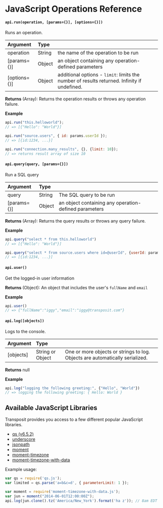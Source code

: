 # JavaScript Operations Reference

#### `api.run(operation, [params={}], [options={}])`

Runs an operation.

| Argument | Type |  |
| :--- | :--- | :--- |
| operation | String | the name of the operation to be run |
| \[params={}\] | Object | an object containing any operation-defined parameters |
| \[options={}\] | Object | additional options - `limit`: limits the number of results returned. Infinity if undefined. |

**Returns** \(Array\): Returns the operation results or throws any operation failure.

**Example**

```javascript
api.run("this.helloworld");
// => [{"Hello": "World"}]

api.run("source.users", { id: params.userId });
// => [{id:1234, ...}]

api.run("connection.many_results", {}, {limit: 10});
// => returns result array of size 10
```

#### `api.query(query, [params={}])`

Run a SQL query

| Argument | Type |  |
| :--- | :--- | :--- |
| query | String | The SQL query to be run |
| \[params={}\] | Object | an object containing any operation-defined parameters |

**Returns** \(Array\): Returns the query results or throws any query failure.

**Example**

```javascript
api.query("select * from this.helloworld")
// => [{"Hello": "World"}]

api.query("select * from source.users where id=@userId", {userId: params.userId});
// => [{id:1234, ...}]
```

#### `api.user()`

Get the logged-in user information

**Returns** \(Object\): An object that includes the user's `fullName` and `email`

**Example**

```javascript
api.user()
// => {"fullName":"iggy","email":"iggy@transposit.com"}
```

#### `api.log([objects])`

Logs to the console.

| Argument | Type |  |
| :--- | :--- | :--- |
| \[objects\] | String or Object | One or more objects or strings to log. Objects are automatically serialized. |

**Returns** null

**Example**

```javascript
api.log("logging the following greeting:", {"Hello", "World"})
// => logging the following greeting: { Hello: World }
```

## Available JavaScript Libraries

Transposit provides you access to a few different popular JavaScript libraries.

* [qs \(v6.5.2\)](https://github.com/ljharb/qs)
* [underscore](https://underscorejs.org/)
* [jsonpath](https://github.com/dchester/jsonpath)
* [moment](https://momentjs.com/timezone/)
* [moment-timezone](https://momentjs.com/timezone/)
* [moment-timezone-with-data](https://momentjs.com/timezone/)

Example usage:

```javascript
var qs = require('qs.js');
var limited = qs.parse('a=b&c=d', { parameterLimit: 1 });
```

```javascript
var moment = require('moment-timezone-with-data.js');
var jun = moment("2014-06-01T12:00:00Z");
api.log(jun.clone().tz('America/New_York').format('ha z')); // 8am EDT
```

